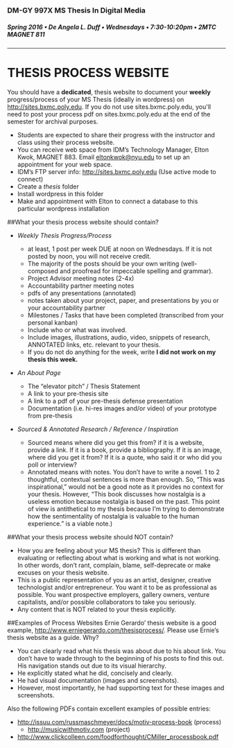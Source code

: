 ### DM-GY 997X MS Thesis In Digital Media
##### Spring 2016 • De Angela L. Duff • Wednesdays • 7:30-10:20pm • 2MTC MAGNET 811 

---

# THESIS PROCESS WEBSITE

You should have a **dedicated**, thesis website to document your **weekly** progress/process of your MS Thesis (ideally in wordpress) on http://sites.bxmc.poly.edu. If you do not use sites.bxmc.poly.edu, you'll need to post your process pdf on sites.bxmc.poly.edu at the end of the semester for archival purposes.
* Students are expected to share their progress with the instructor and class using
their process website.
* You can receive web space from IDM’s Technology Manager, Elton Kwok, MAGNET 883. Email eltonkwok@nyu.edu to set up an appointment for your web space.
* IDM’s FTP server info: http://sites.bxmc.poly.edu (Use active mode to connect)
* Create a *thesis* folder
* Install wordpress in this folder
* Make and appointment with Elton to connect a database to this particular wordpress installation



##What your thesis process website should contain?
* *Weekly Thesis Progress/Process*
  * at least, 1 post per week DUE at noon on Wednesdays. If it is not posted by noon, you will not receive credit. 
  * The majority of the posts should be your own writing (well-composed and proofread for impeccable spelling and grammar).
  * Project Advisor meeting notes (2-4x)
  * Accountability partner meeting notes
  * pdfs of any presentations (annotated)
  * notes taken about your project, paper, and presentations by you or your accountability partner
  * Milestones / Tasks that have been completed (transcribed from your personal kanban)
  * Include who or what was involved.
  * Include images, illustrations, audio, video, snippets of research, ANNOTATED links, etc. relevant to your thesis. 
  * If you do not do anything for the week, write **I did not work on my thesis this week.**


* *An About Page*
  * The “elevator pitch” / Thesis Statement
  * A link to your pre-thesis site
  * A link to a pdf of your pre-thesis defense presentation
  * Documentation (i.e. hi-res images and/or video) of your prototype from pre-thesis


* *Sourced & Annotated Research / Reference / Inspiration* 
  * Sourced means where did you get this from? if it is a website, provide a link. If it is a book, provide a bibliography. If it is an image, where did you get it from? If it is a quote, who said it or who did you poll or interview?
  * Annotated means with notes. You don’t have to write a novel. 1 to 2 thoughtful, contextual sentences is more than enough. So, “This was inspirational,” would not be a good note as it provides no context for your thesis. However, “This book discusses how nostalgia is a useless emotion because nostalgia is based on the past. This point of view is antithetical to my thesis because I’m trying to demonstrate how the sentimentality of nostalgia is valuable to the human experience.” is a viable note.)


##What your thesis process website should NOT contain?
* How you are feeling about your MS thesis? This is different than evaluating or reflecting about what is working and what is not working. In other words, don’t rant, complain, blame, self-deprecate or make excuses on your thesis website. 
* This is a public representation of you as an artist, designer, creative technologist and/or entrepreneur. You want it to be as professional as possible. You want prospective employers, gallery owners, venture capitalists, and/or possible collaborators to take you seriously.
* Any content that is NOT related to your thesis explicitly.


##Examples of Process Websites
Ernie Gerardo’ thesis website is a good example, http://www.erniegerardo.com/thesisprocess/. Please use Ernie’s thesis website as a guide. Why?  
* You can clearly read what his thesis was about due to his about link. You don’t have to wade through to the beginning of his posts to find this out. His navigation stands out due to its visual hierarchy.
* He explicitly stated what he did, concisely and clearly.
* He had visual documentation (images and screenshots). 
* However, most importantly, he had supporting text for these images and screenshots.

Also the following PDFs contain excellent examples of possible entries:
* http://issuu.com/russmaschmeyer/docs/motiv-process-book (process)
  * http://musicwithmotiv.com (project)
* http://www.clickcolleen.com/foodforthought/CMiller_processbook.pdf





